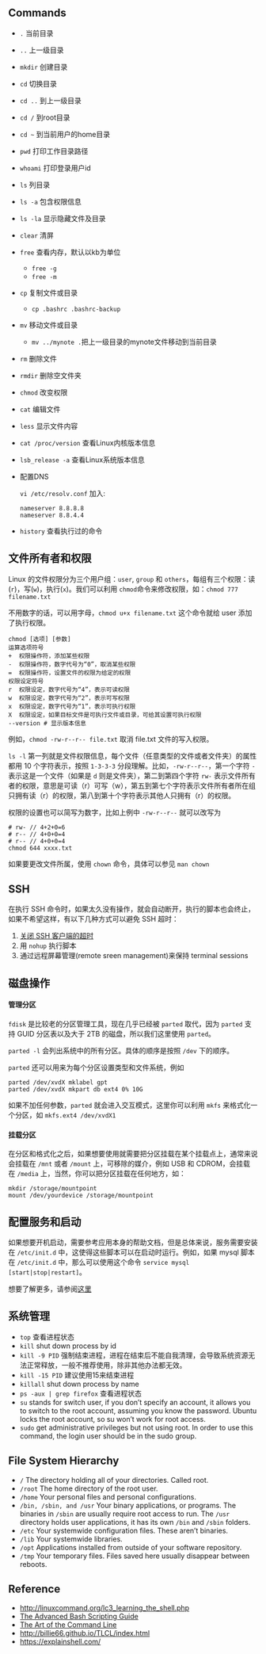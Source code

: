 ## Commands
- `.` 当前目录
- `..` 上一级目录
- `mkdir` 创建目录
- `cd` 切换目录
- `cd ..` 到上一级目录
- `cd /` 到root目录
- `cd ~` 到当前用户的home目录
- `pwd` 打印工作目录路径
- `whoami` 打印登录用户id
- `ls` 列目录
- `ls -a` 包含权限信息
- `ls -la` 显示隐藏文件及目录
- `clear` 清屏
- `free` 查看内存，默认以kb为单位
  - `free -g`
  - `free -m`
- `cp` 复制文件或目录
  - `cp .bashrc .bashrc-backup`
- `mv` 移动文件或目录
  - `mv ../mynote .`把上一级目录的mynote文件移动到当前目录
- `rm` 删除文件
- `rmdir` 删除空文件夹
- `chmod` 改变权限
- `cat` 编辑文件
- `less` 显示文件内容
- `cat /proc/version` 查看Linux内核版本信息
- `lsb_release -a` 查看Linux系统版本信息
- 配置DNS
  
  `vi /etc/resolv.conf` 加入:
  ```
  nameserver 8.8.8.8
  nameserver 8.8.4.4
  ```
- `history` 查看执行过的命令

## 文件所有者和权限

Linux 的文件权限分为三个用户组：`user`, `group` 和 `others`，每组有三个权限：读(`r`)，写(`w`)，执行(`x`)。我们可以利用 `chmod`命令来修改权限，如：`chmod 777 filename.txt`

不用数字的话，可以用字母，`chmod u+x filename.txt` 这个命令就给 user 添加了执行权限。


```
chmod [选项] [参数]
运算选项符号
+  权限操作符，添加某些权限
-  权限操作符，数字代号为“0”，取消某些权限
=  权限操作符，设置文件的权限为给定的权限
权限设定符号 
r  权限设定，数字代号为“4”，表示可读权限
w  权限设定，数字代号为“2”，表示可写权限
x  权限设定，数字代号为“1”，表示可执行权限
X  权限设定，如果目标文件是可执行文件或目录，可给其设置可执行权限
--version # 显示版本信息
```

例如，`chmod -rw-r--r-- file.txt` 取消 file.txt 文件的写入权限。

`ls -l` 第一列就是文件权限信息，每个文件（任意类型的文件或者文件夹）的属性都用 10 个字符表示，按照 `1-3-3-3` 分段理解。比如，`-rw-r--r--`，第一个字符 `-` 表示这是一个文件（如果是 `d` 则是文件夹），第二到第四个字符 `rw-` 表示文件所有者的权限，意思是可读（r）可写（w），第五到第七个字符表示文件所有者所在组只拥有读（r）的权限，第八到第十个字符表示其他人只拥有（r）的权限。

权限的设置也可以简写为数字，比如上例中 `-rw-r--r--` 就可以改写为

```
# rw- // 4+2+0=6
# r-- // 4+0+0=4
# r-- // 4+0+0=4
chmod 644 xxxx.txt
```

如果要更改文件所属，使用 `chown` 命令，具体可以参见 `man chown`

## SSH

在执行 SSH 命令时，如果太久没有操作，就会自动断开，执行的脚本也会终止，如果不希望这样，有以下几种方式可以避免 SSH 超时：

1.  [关闭 SSH 客户端的超时](https://docs.oseems.com/general/application/ssh/disable-timeout)
2.  用 `nohup` 执行脚本
3.  通过远程屏幕管理(remote sreen management)来保持 terminal sessions

## 磁盘操作

#### 管理分区

`fdisk` 是比较老的分区管理工具，现在几乎已经被 `parted` 取代，因为 `parted` 支持 GUID 分区表以及大于 2TB 的磁盘，所以我们这里使用 `parted`。

`parted -l` 会列出系统中的所有分区。具体的顺序是按照 `/dev` 下的顺序。

`parted` 还可以用来为每个分区设置类型和文件系统，例如
```
parted /dev/xvdX mklabel gpt
parted /dev/xvdX mkpart db ext4 0% 10G
```
如果不加任何参数，`parted` 就会进入交互模式，这里你可以利用 `mkfs` 来格式化一个分区，如 `mkfs.ext4 /dev/xvdX1`

#### 挂载分区

在分区和格式化之后，如果想要使用就需要把分区挂载在某个挂载点上，通常来说会挂载在 `/mnt` 或者 `/mount` 上，可移除的媒介，例如 USB 和 CDROM，会挂载在 `/media` 上，当然，你可以把分区挂载在任何地方，如：
```
mkdir /storage/mountpoint
mount /dev/yourdevice /storage/mountpoint
```
## 配置服务和启动

如果想要开机启动，需要参考应用本身的帮助文档，但是总体来说，服务需要安装在 `/etc/init.d` 中，这使得这些脚本可以在启动时运行。例如，如果 mysql 脚本在 `/etc/init.d` 中，那么可以使用这个命令 `service mysql [start|stop|restart]`。

想要了解更多，请参阅[这里](http://www.tldp.org/HOWTO/HighQuality-Apps-HOWTO/boot.html)

## 系统管理

- `top` 查看进程状态
- `kill` shut down process by id
- `kill -9 PID` 强制结束进程，进程在结束后不能自我清理，会导致系统资源无法正常释放，一般不推荐使用，除非其他办法都无效。
- `kill -15 PID` 建议使用15来结束进程
- `killall`  shut down process by name
- `ps -aux | grep firefox` 查看进程状态
- `su` stands for switch user, if you don’t specify an account, it allows you to switch to the root account, assuming you know the password. Ubuntu locks the root account, so su won’t work for root access.
- `sudo` get administrative privileges but not using root. In order to use this command, the login user should be in the sudo group.

## File System Hierarchy
- `/` The directory holding all of your directories. Called root.
- `/root` The home directory of the root user.
- `/home` Your personal files and personal configurations.
- `/bin, /sbin, and /usr` Your binary applications, or programs. The binaries in `/sbin` are usually require root access to run. The `/usr` directory holds user applications, it has its own `/bin` and `/sbin` folders.
- `/etc` Your systemwide configuration files. These aren’t binaries.
- `/lib` Your systemwide libraries.
- `/opt` Applications installed from outside of your software repository.
- `/tmp` Your temporary files. Files saved here usually disappear between reboots.

## Reference

- http://linuxcommand.org/lc3_learning_the_shell.php
- [The Advanced Bash Scripting Guide](http://tldp.org/LDP/abs/html/)
- [The Art of the Command Line](https://github.com/jlevy/the-art-of-command-line)
- http://billie66.github.io/TLCL/index.html
- https://explainshell.com/

